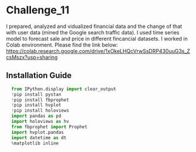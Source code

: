# Challenge_11
I prepared, analyzed and vidualized financial data and the change of that with user data (mined the Google search traffic data). I used time series model to forecast sale and price in different fincancial datasets.
I worked in Colab environment. Please find the link below:
https://colab.research.google.com/drive/1xOkeLHQcVrwSsDRP430uuG3s_ZcsMszx?usp=sharing

## Installation Guide
```python
  from IPython.display import clear_output
  !pip install pystan
  !pip install fbprophet
  !pip install hvplot
  !pip install holoviews
  import pandas as pd
  import holoviews as hv
  from fbprophet import Prophet
  import hvplot.pandas
  import datetime as dt
  %matplotlib inline
```
